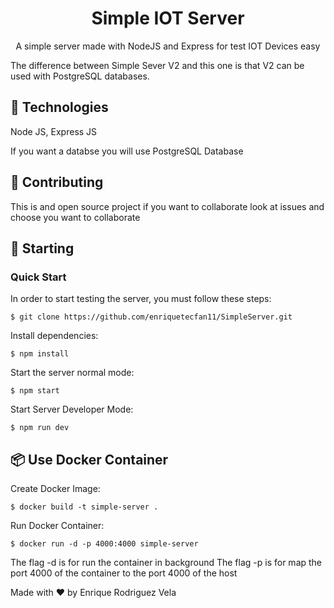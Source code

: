 <h1  align="center">Simple IOT Server</h1>
<p  align="center">
A simple server made with NodeJS and Express for test IOT Devices easy

The difference between Simple Sever V2 and this one is that V2 can be used with PostgreSQL databases.

## 🚀 Technologies

Node JS, Express JS

If you want a  databse you will use PostgreSQL Database

## 📝 Contributing

This is and open source project if you want to collaborate look at issues and choose you want to collaborate

## 🏁 Starting

### Quick Start

In order to start testing the server, you must follow these steps:

```console
$ git clone https://github.com/enriquetecfan11/SimpleServer.git
```

Install dependencies:

```console
$ npm install
```

  Start the server normal mode:

```console
$ npm start
```

Start Server Developer Mode:

```console
$ npm run dev
```

## 📦 Use Docker Container

Create Docker Image:

```console
$ docker build -t simple-server .
```

Run Docker Container:

```console
$ docker run -d -p 4000:4000 simple-server
```
The flag -d is for run the container in background
The flag -p is for map the port 4000 of the container to the port 4000 of the host

Made with ❤️ by Enrique Rodriguez Vela

